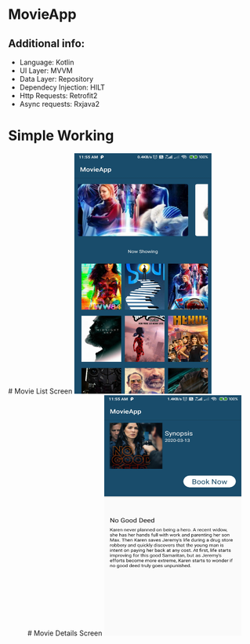 # MovieApp

## Additional info:
* Language: Kotlin
* UI Layer: MVVM
* Data Layer: Repository
* Dependecy Injection: HILT
* Http Requests: Retrofit2
* Async requests: Rxjava2
<h1>Simple Working</h1>
<p>
  # Movie List Screen
<img src="Screenshot_2021-01-07-11-55-19-948_com.akshay.movieapp.jpg" width="280" height="490"/>
  &nbsp &nbsp &nbsp &nbsp &nbsp &nbsp &nbsp &nbsp &nbsp &nbsp &nbsp &nbsp &nbsp &nbsp &nbsp &nbsp
  # Movie Details Screen
  <img src="Screenshot_2021-01-07-11-55-34-489_com.akshay.movieapp.jpg" width="280" height="490"/>

</p>
